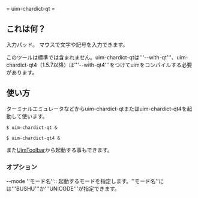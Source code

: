 ﻿= uim-chardict-qt =

## これは何？ ##

入力パッド。 マウスで文字や記号を入力できます。

このツールは標準では含まれません。uim-chardict-qtは'''--with-qt'''、uim-chardict-qt4（1.5.7以降）は'''--with-qt4'''をつけてuimをコンパイルする必要があります。

## 使い方 ##

ターミナルエミュレータなどからuim-chardict-qtまたはuim-chardict-qt4を起動して使います。

```
$ uim-chardict-qt &
```

```
$ uim-chardict-qt4 &
```

また[UimToolbar](UimToolbar.md)から起動する事もできます。

### オプション ###

--mode ''モード名'':: 起動するモードを指定します。''モード名''には'''BUSHU'''か'''UNICODE'''が指定できます。
